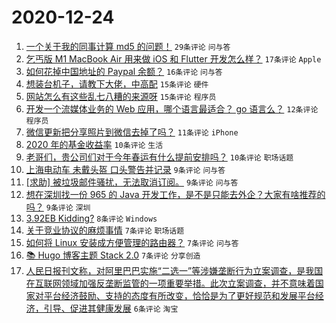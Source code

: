 # 2020-12-24

1. [一个关于我的同事计算 md5 的问题！](https://www.v2ex.com/t/738468) ``29条评论`` ``问与答``
1. [乞丐版 M1 MacBook Air 用来做 iOS 和 Flutter 开发怎么样？](https://www.v2ex.com/t/738464) ``17条评论`` ``Apple``
1. [如何花掉中国地址的 Paypal 余额？](https://www.v2ex.com/t/738455) ``16条评论`` ``问与答``
1. [想装台机子，请教下大佬，中高配](https://www.v2ex.com/t/738467) ``15条评论`` ``硬件``
1. [网站怎么有这些乱七八糟的来源呀](https://www.v2ex.com/t/738451) ``15条评论`` ``程序员``
1. [开发一个流媒体业务的 Web 应用，哪个语言最适合？ go 语言么？](https://www.v2ex.com/t/738474) ``12条评论`` ``程序员``
1. [微信更新把分享照片到微信去掉了吗？](https://www.v2ex.com/t/738453) ``11条评论`` ``iPhone``
1. [2020 年的基金收益率](https://www.v2ex.com/t/738481) ``10条评论`` ``生活``
1. [老哥们，贵公司们对于今年春运有什么提前安排吗？](https://www.v2ex.com/t/738462) ``10条评论`` ``职场话题``
1. [上海电动车 未戴头盔 口头警告并记录](https://www.v2ex.com/t/738482) ``9条评论`` ``问与答``
1. [[求助] 被垃圾邮件骚扰，无法取消订阅。](https://www.v2ex.com/t/738458) ``9条评论`` ``问与答``
1. [想在深圳找一份 965 的 Java 开发工作，是不是只能去外企？大家有啥推荐的吗？](https://www.v2ex.com/t/738450) ``9条评论`` ``深圳``
1. [3.92EB Kidding?](https://www.v2ex.com/t/738457) ``8条评论`` ``Windows``
1. [关于竞业协议的麻烦事情](https://www.v2ex.com/t/738475) ``7条评论`` ``职场话题``
1. [如何将 Linux 安装成方便管理的路由器？](https://www.v2ex.com/t/738471) ``7条评论`` ``问与答``
1. [📚 Hugo 博客主题 Stack 2.0](https://www.v2ex.com/t/738449) ``7条评论`` ``分享创造``
1. [人民日报刊文称，对阿里巴巴实施“二选一”等涉嫌垄断行为立案调查，是我国在互联网领域加强反垄断监管的一项重要举措。此次立案调查，并不意味着国家对平台经济鼓励、支持的态度有所改变，恰恰是为了更好规范和发展平台经济，引导、促进其健康发展](https://www.v2ex.com/t/738452) ``6条评论`` ``淘宝``
